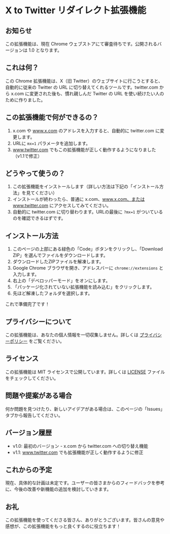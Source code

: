 # X to Twitter リダイレクト拡張機能

## お知らせ
この拡張機能は、現在 Chrome ウェブストアにて審査待ちです。公開されるバージョンは 1.0 となります。

## これは何？
この Chrome 拡張機能は、X（旧 Twitter）のウェブサイトに行こうとすると、自動的に従来の Twitter の URL に切り替えてくれるツールです。twitter.com から x.com に変更された後も、慣れ親しんだ Twitter の URL を使い続けたい人のために作りました。

## この拡張機能で何ができるの？
1. x.com や www.x.com のアドレスを入力すると、自動的に twitter.com に変更します。
2. URLに `mx=1` パラメータを追加します。
3. www.twitter.com でもこの拡張機能が正しく動作するようになりました（v1.1で修正）

## どうやって使うの？
1. この拡張機能をインストールします（詳しい方法は下記の「インストール方法」を見てください）
2. インストールが終わったら、普通に x.com、www.x.com、または www.twitter.com にアクセスしてみてください。
3. 自動的に twitter.com に切り替わります。URLの最後に `?mx=1` がついているのを確認できるはずです。

## インストール方法
1. このページの上部にある緑色の「Code」ボタンをクリックし、「Download ZIP」を選んでファイルをダウンロードします。
2. ダウンロードしたZIPファイルを解凍します。
3. Google Chrome ブラウザを開き、アドレスバーに `chrome://extensions` と入力します。
4. 右上の「デベロッパーモード」をオンにします。
5. 「パッケージ化されていない拡張機能を読み込む」をクリックします。
6. 先ほど解凍したフォルダを選択します。

これで準備完了です！

## プライバシーについて
この拡張機能は、あなたの個人情報を一切収集しません。詳しくは [プライバシーポリシー](PRIVACY_POLICY.md) をご覧ください。

## ライセンス
この拡張機能は MIT ライセンスで公開しています。詳しくは [LICENSE](LICENSE) ファイルをチェックしてください。

## 問題や提案がある場合
何か問題を見つけたり、新しいアイデアがある場合は、このページの「Issues」タブから報告してください。

## バージョン履歴
- v1.0: 最初のバージョン - x.com から twitter.com への切り替え機能
- v1.1: www.twitter.com でも拡張機能が正しく動作するように修正

## これからの予定
現在、具体的な計画は未定です。ユーザーの皆さまからのフィードバックを参考に、今後の改善や新機能の追加を検討していきます。

## お礼
この拡張機能を使ってくださる皆さん、ありがとうございます。皆さんの意見や感想が、この拡張機能をもっと良くするのに役立ちます！
